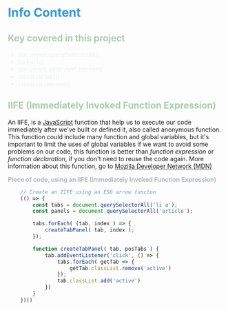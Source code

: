 <style>
    H1 { color: #3498db !important }
    H2 { color: #aacbaa !important }
    LI { color: #ecf0f1 !important }
    STRONG { color: #aabbbb !important }
</style>

# Info Content 

## Key covered in this project

* document.querySelectorAll()
* forEach()
* document.addEventListener()
* classList.add()
* classList.remove()

## IIFE (Immediately Invoked Function Expression)

An IIFE, is a [JavaScript](https://developer.mozilla.org/en-US/docs/Web/JavaScript) function that help us to execute our code immediately after we've built or defined it, also called anonymous function. This function could include many function and global variables, but it's important to limit the uses of global variables if we want to avoid some problems on our code, this function is better than *function expression* or *function declaration*, if you don't need to reuse the code again. More information about this function, go to [Mozilla Developer Network (MDN)](https://developer.mozilla.org/en-US/docs/Glossary/IIFE)

**Piece of code, using an IIFE (Immediately Invoked Function Expression)**

```js
    // Create an IIFE using an ES6 arrow functon
    (() => {
        const tabs = document.querySelectorAll('li a');
        const panels = document.querySelectorAll('article');

        tabs.forEach( (tab, index ) => {
            createTabPanel( tab, index );
        });

        function createTabPanel( tab, posTabs ) {
            tab.addEventListener('click', () => {
                tabs.forEach( getTab => {
                    getTab.classList.remove('active')
                });
                tab.classList.add('active')
            })
        }
    })()
```